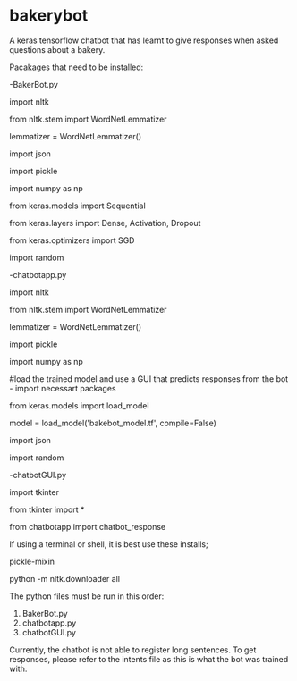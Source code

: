 # bakerybot
A keras tensorflow chatbot that has learnt to give responses when asked questions about a bakery.

Pacakages that need to be installed:

-BakerBot.py

  import nltk
 
  from nltk.stem import WordNetLemmatizer
  
  lemmatizer = WordNetLemmatizer()
  
  import json
  
  import pickle

  import numpy as np
  
  from keras.models import Sequential
  
  from keras.layers import Dense, Activation, Dropout
  
  from keras.optimizers import SGD
  
  import random
  
 -chatbotapp.py
 
  import nltk
  
  from nltk.stem import WordNetLemmatizer
  
  lemmatizer = WordNetLemmatizer()
  
  import pickle
  
  import numpy as np
  

  #load the trained model and use a GUI that predicts responses from the bot - import necessart packages
  
  from keras.models import load_model
  
  model = load_model('bakebot_model.tf', compile=False)
  
  import json
  
  import random
  
  -chatbotGUI.py
  
  import tkinter
  
  from tkinter import *
  
  from chatbotapp import chatbot_response
  

If using a terminal or shell, it is best use these installs;

  pickle-mixin
  
  python -m nltk.downloader all
  
The python files must be run in this order:
  1. BakerBot.py
  2. chatbotapp.py
  3. chatbotGUI.py

Currently, the chatbot is not able to register long sentences. To get responses, please refer to the intents file as this is what the bot was trained with.
